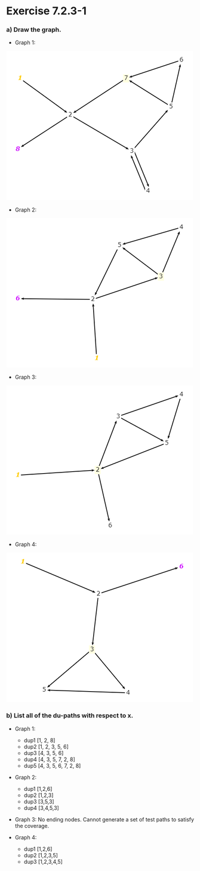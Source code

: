 # Exercise 7.2.3-1
### a) Draw the graph.
* Graph 1:

![graph1](graph1.png)

* Graph 2:

![graph2](graph2.png)

* Graph 3:

![graph3](graph3.png)

* Graph 4:

![graph4](graph4.png)

### b) List all of the du-paths with respect to x.
* Graph 1:
  - dup1 [1, 2, 8]
  - dup2 [1, 2, 3, 5, 6]
  - dup3 [4, 3, 5, 6]
  - dup4 [4, 3, 5, 7, 2, 8]
  - dup5 [4, 3, 5, 6, 7, 2, 8]

* Graph 2:
  - dup1 [1,2,6]
  - dup2 [1,2,3]
  - dup3 [3,5,3]
  - dup4 [3,4,5,3]

* Graph 3:
No ending nodes. Cannot generate a set of test paths to satisfy the coverage.

* Graph 4:
  - dup1 [1,2,6]
  - dup2 [1,2,3,5]
  - dup3 [1,2,3,4,5]
